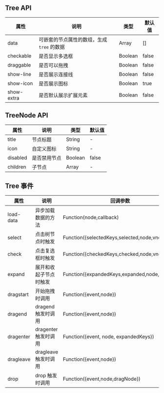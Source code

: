## Tree API

| 属性       | 说明                                       | 类型    | 默认值 |
|------------|--------------------------------------------|---------|--------|
| data       | 可嵌套的节点属性的数组，生成 `tree` 的数据 | Array   | []     |
| checkable  | 是否显示多选框                             | Boolean | false  |
| draggable  | 是否可以拖拽                               | Boolean | false  |
| show-line  | 是否展示连接线                             | Boolean | false  |
| show-icon  | 是否展示图标                               | Boolean | true   |
| show-extra | 是否默认展示扩展元素                       | Boolean | false   |

## TreeNode API

| 属性     | 说明         | 类型    | 默认值 |
|----------|--------------|---------|--------|
| title    | 节点标题     | String  | -      |
| icon     | 自定义图标   | String  | -      |
| disabled | 是否禁用节点 | Boolean | false  |
| children | 子节点       | Array   | -      |

## Tree 事件
| 属性      | 说明                   | 回调参数                                     |
|-----------|------------------------|----------------------------------------------|
| load-data | 异步加载数据的方法     | Function(node,callback)                      |
| select    | 点击树节点时触发       | Function({selectedKeys,selected,node,vnode}) |
| check     | 点击复选框时触发       | Function({checkedKeys,checked,node,vnode})   |
| expand    | 展开和收起子节点时触发 | Function({expandedKeys,expanded,node,vnode}) |
| dragstart | 开始拖拽时调用         | Function({event,node})                       |
| dragend   | dragend 触发时调用     | Function({event,node})                       |
| dragenter | dragenter 触发时调用   | Function({event, node, expandedKeys})        |
| dragleave | dragleave 触发时调用   | Function({event,node})                       |
| drop      | drop 触发时调用        | Function({event,node,dragNode})              |